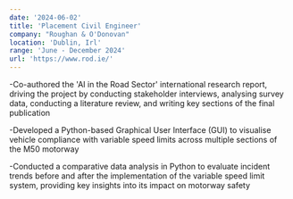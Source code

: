 ```yaml
---
date: '2024-06-02'
title: 'Placement Civil Engineer'
company: "Roughan & O'Donovan"
location: 'Dublin, Irl'
range: 'June - December 2024'
url: 'https://www.rod.ie/'
---
```


-Co-authored the 'AI in the Road Sector' international research report, driving the project by conducting stakeholder interviews, analysing survey data, conducting a literature review, and writing key sections of the final publication

-Developed a Python-based Graphical User Interface (GUI) to visualise vehicle compliance with variable speed limits across multiple sections of the M50 motorway

-Conducted a comparative data analysis in Python to evaluate incident trends before and after the implementation of the variable speed limit system, providing key insights into its impact on motorway safety
